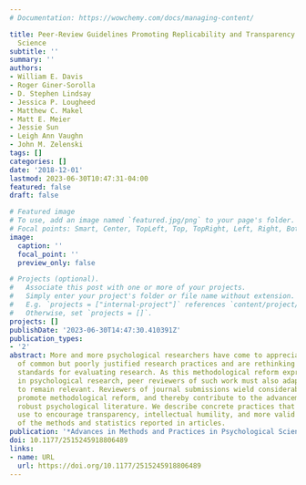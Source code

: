```yaml
---
# Documentation: https://wowchemy.com/docs/managing-content/

title: Peer-Review Guidelines Promoting Replicability and Transparency in Psychological
  Science
subtitle: ''
summary: ''
authors:
- William E. Davis
- Roger Giner-Sorolla
- D. Stephen Lindsay
- Jessica P. Lougheed
- Matthew C. Makel
- Matt E. Meier
- Jessie Sun
- Leigh Ann Vaughn
- John M. Zelenski
tags: []
categories: []
date: '2018-12-01'
lastmod: 2023-06-30T10:47:31-04:00
featured: false
draft: false

# Featured image
# To use, add an image named `featured.jpg/png` to your page's folder.
# Focal points: Smart, Center, TopLeft, Top, TopRight, Left, Right, BottomLeft, Bottom, BottomRight.
image:
  caption: ''
  focal_point: ''
  preview_only: false

# Projects (optional).
#   Associate this post with one or more of your projects.
#   Simply enter your project's folder or file name without extension.
#   E.g. `projects = ["internal-project"]` references `content/project/deep-learning/index.md`.
#   Otherwise, set `projects = []`.
projects: []
publishDate: '2023-06-30T14:47:30.410391Z'
publication_types:
- '2'
abstract: More and more psychological researchers have come to appreciate the perils
  of common but poorly justified research practices and are rethinking commonly held
  standards for evaluating research. As this methodological reform expresses itself
  in psychological research, peer reviewers of such work must also adapt their practices
  to remain relevant. Reviewers of journal submissions wield considerable power to
  promote methodological reform, and thereby contribute to the advancement of a more
  robust psychological literature. We describe concrete practices that reviewers can
  use to encourage transparency, intellectual humility, and more valid assessments
  of the methods and statistics reported in articles.
publication: '*Advances in Methods and Practices in Psychological Science*'
doi: 10.1177/2515245918806489
links:
- name: URL
  url: https://doi.org/10.1177/2515245918806489
---
```

